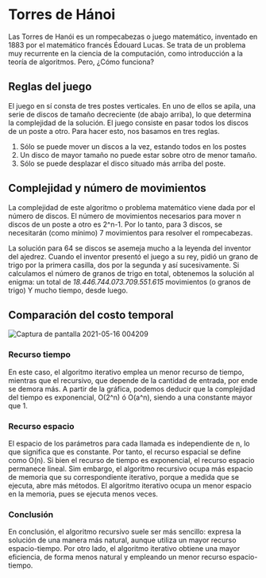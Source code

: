 # Torres de Hánoi

Las Torres de Hanói es un rompecabezas o juego matemático, inventado en 1883 por el matemático francés Édouard Lucas. Se trata de un problema muy recurrente en la ciencia de la computación, como introducción a la teoría de algoritmos. Pero, ¿Cómo funciona?

## Reglas del juego 

El juego en sí consta de tres postes verticales. En uno de ellos se apila, una serie de discos de tamaño decreciente (de abajo arriba), lo que determina la complejidad de la solución. El juego consiste en pasar todos los discos de un poste a otro. Para hacer esto, nos basamos en tres reglas.

   1. Sólo se puede mover un discos a la vez, estando todos en los postes
   2. Un disco de mayor tamaño no puede estar sobre otro de menor tamaño.
   3. Sólo se puede desplazar el disco situado más arriba del poste.


## Complejidad y número de movimientos 

La complejidad de este algoritmo o problema matemático viene dada por el número de discos. El número de movimientos necesarios para mover n discos de un poste a otro es 2^n-1. Por lo tanto, para 3 discos, se necesitarán (como mínimo) 7 movimientos para resolver el rompecabezas.

La solución para 64 se discos se asemeja mucho a la leyenda del inventor del ajedrez. Cuando el inventor presentó el juego a su rey, pidió un grano de trigo por la primera casilla, dos por la segunda y así sucesivamente. Si calculamos el número de granos de trigo en total, obtenemos la solución al enigma: un total de _18.446.744.073.709.551.615_ movimientos (o granos de trigo) Y mucho tiempo, desde luego. 

## Comparación del costo temporal

![Captura de pantalla 2021-05-16 004209](https://user-images.githubusercontent.com/77279628/118380102-53980580-b5d7-11eb-97f2-bf830f20088e.png)

### Recurso tiempo

En este caso, el algoritmo iterativo emplea un menor recurso de tiempo, mientras que el recursivo, que depende de la cantidad de entrada, por ende se demora más. A partir de la gráfica, podemos deducir que la complejidad del tiempo es exponencial, O(2^n) ó O(a^n), siendo a una constante mayor que 1. 

### Recurso espacio

El espacio de los parámetros para cada llamada es independiente de n, lo que significa que es constante. Por tanto, el recurso espacial se define como O(n). Si bien el recurso de tiempo es exponencial, el recurso espacio permanece lineal. Sim embargo, el algoritmo recursivo ocupa más espacio de memoria que su correspondiente iterativo, porque a medida que se ejecuta, abre más métodos. El algoritmo iterativo ocupa un menor espacio en la memoria, pues se ejecuta menos veces. 

### Conclusión

En conclusión, el algoritmo recursivo suele ser más sencillo: expresa la solución de una manera más natural, aunque utiliza un mayor recurso espacio-tiempo. Por otro lado, el algoritmo iterativo obtiene una mayor eficiencia, de forma menos natural y empleando un menor recurso espacio-tiempo.
